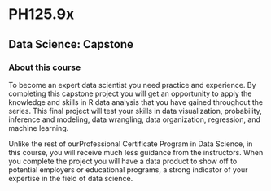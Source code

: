 # PH125.9x
## Data Science: Capstone
### About this course


To become an expert data scientist you need practice and experience. By completing this capstone project you will get an opportunity to apply the knowledge and skills in R data analysis that you have gained throughout the series. This final project will test your skills in data visualization, probability, inference and modeling, data wrangling, data organization, regression, and machine learning.

Unlike the rest of ourProfessional Certificate Program in Data Science, in this course, you will receive much less guidance from the instructors. When you complete the project you will have a data product to show off to potential employers or educational programs, a strong indicator of your expertise in the field of data science.
